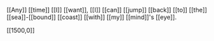 [[Any]] [[time]] [[I]] [[want]], [[I]] [[can]] [[jump]] [[back]] [[to]] [[the]] [[sea]]-[[bound]] [[coast]] [[with]] [[my]] [[mind]]'s [[eye]].

[[1500,0]]